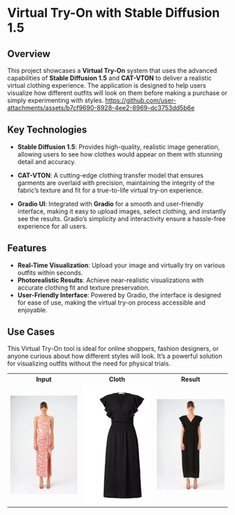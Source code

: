 # Virtual Try-On with Stable Diffusion 1.5

## Overview

This project showcases a **Virtual Try-On** system that uses the advanced capabilities of **Stable Diffusion 1.5** and **CAT-VTON** to deliver a realistic virtual clothing experience. The application is designed to help users visualize how different outfits will look on them before making a purchase or simply experimenting with styles.
https://github.com/user-attachments/assets/b7cf9690-8928-4ee2-8969-dc3753dd5b6e
## Key Technologies

- **Stable Diffusion 1.5**: Provides high-quality, realistic image generation, allowing users to see how clothes would appear on them with stunning detail and accuracy.
- **CAT-VTON**: A cutting-edge clothing transfer model that ensures garments are overlaid with precision, maintaining the integrity of the fabric’s texture and fit for a true-to-life virtual try-on experience.

- **Gradio UI**: Integrated with **Gradio** for a smooth and user-friendly interface, making it easy to upload images, select clothing, and instantly see the results. Gradio’s simplicity and interactivity ensure a hassle-free experience for all users.

## Features

- **Real-Time Visualization**: Upload your image and virtually try on various outfits within seconds.
- **Photorealistic Results**: Achieve near-realistic visualizations with accurate clothing fit and texture preservation.
- **User-Friendly Interface**: Powered by Gradio, the interface is designed for ease of use, making the virtual try-on process accessible and enjoyable.

## Use Cases

This Virtual Try-On tool is ideal for online shoppers, fashion designers, or anyone curious about how different styles will look. It’s a powerful solution for visualizing outfits without the need for physical trials.

<table>
  <tr>
    <th>Input</th>
    <th>Cloth</th>
    <th>Result</th>
  </tr>
  <tr>
    <td><img src="./woman.png" width="200"></td>
    <td><img src="./cloth overall.png" width="200"></td>
    <td><img src="./result.png" width="200"></td>
  </tr>
</table>
